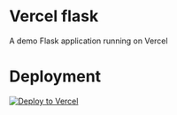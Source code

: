 # Vercel flask
A demo Flask application running on Vercel

# Deployment

[![Deploy to Vercel](https://camo.githubusercontent.com/f209ca5cc3af7dd930b6bfc55b3d7b6a5fde1aff/68747470733a2f2f76657263656c2e636f6d2f627574746f6e)](https://vercel.com/import/project?template=https://github.com/Ncode2014/idk_api/)
